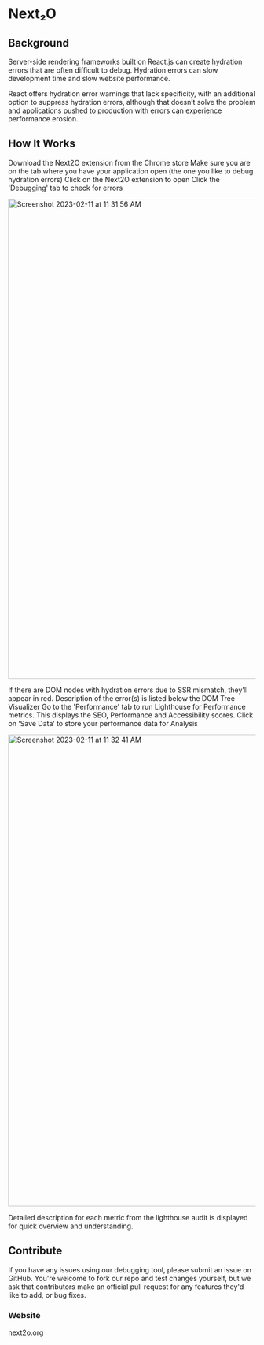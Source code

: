 # Next₂O

## Background

Server-side rendering frameworks built on React.js can create hydration errors that are often difficult to debug. Hydration errors can slow development time and slow website performance. 

React offers hydration error warnings that lack specificity, with an additional option to suppress hydration errors, although that doesn’t solve the problem and applications pushed to production with errors can experience performance erosion.

## How It Works

Download the Next2O extension from the Chrome store
Make sure you are on the tab where you have your application open (the one you like to debug hydration errors)
Click on the Next2O extension to open
Click the 'Debugging' tab to check for errors

<img width="974" alt="Screenshot 2023-02-11 at 11 31 56 AM" src="https://user-images.githubusercontent.com/90646236/218277799-24ffa88a-48c4-419f-9cdd-432a80d94dea.png">

If there are DOM nodes with hydration errors due to SSR mismatch, they'll appear in red. Description of the error(s) is listed below the DOM Tree Visualizer
Go to the 'Performance' tab to run Lighthouse for Performance metrics. This displays the SEO, Performance and Accessibility scores.
Click on ‘Save Data’ to store your performance data for Analysis

<img width="958" alt="Screenshot 2023-02-11 at 11 32 41 AM" src="https://user-images.githubusercontent.com/90646236/218277814-752fa3d4-7c1b-4ae5-b7fd-60f102606385.png">

Detailed description for each metric from the lighthouse audit is displayed for quick overview and understanding.

## Contribute

If you have any issues using our debugging tool, please submit an issue on GitHub. You're welcome to fork our repo and test changes yourself, but we ask that contributors make an official pull request for any features they'd like to add, or bug fixes.

### Website

next2o.org
